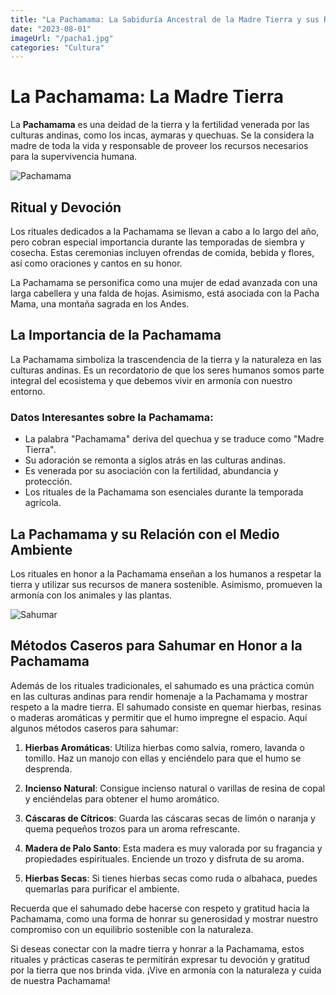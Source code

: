 ```yaml
---
title: "La Pachamama: La Sabiduría Ancestral de la Madre Tierra y sus Rituales Sagrados"
date: "2023-08-01"
imageUrl: "/pacha1.jpg"
categories: "Cultura"
---
```


# La Pachamama: La Madre Tierra

La **Pachamama** es una deidad de la tierra y la fertilidad venerada por las culturas andinas, como los incas, aymaras y quechuas. Se la considera la madre de toda la vida y responsable de proveer los recursos necesarios para la supervivencia humana.

![Pachamama](/pacha2.png)

## Ritual y Devoción

Los rituales dedicados a la Pachamama se llevan a cabo a lo largo del año, pero cobran especial importancia durante las temporadas de siembra y cosecha. Estas ceremonias incluyen ofrendas de comida, bebida y flores, así como oraciones y cantos en su honor.

La Pachamama se personifica como una mujer de edad avanzada con una larga cabellera y una falda de hojas. Asimismo, está asociada con la Pacha Mama, una montaña sagrada en los Andes.

## La Importancia de la Pachamama

La Pachamama simboliza la trascendencia de la tierra y la naturaleza en las culturas andinas. Es un recordatorio de que los seres humanos somos parte integral del ecosistema y que debemos vivir en armonía con nuestro entorno.

### Datos Interesantes sobre la Pachamama:

- La palabra "Pachamama" deriva del quechua y se traduce como "Madre Tierra".
- Su adoración se remonta a siglos atrás en las culturas andinas.
- Es venerada por su asociación con la fertilidad, abundancia y protección.
- Los rituales de la Pachamama son esenciales durante la temporada agrícola.

## La Pachamama y su Relación con el Medio Ambiente

Los rituales en honor a la Pachamama enseñan a los humanos a respetar la tierra y utilizar sus recursos de manera sostenible. Asimismo, promueven la armonía con los animales y las plantas.

![Sahumar](/clarinpacha.jpg)


## Métodos Caseros para Sahumar en Honor a la Pachamama

Además de los rituales tradicionales, el sahumado es una práctica común en las culturas andinas para rendir homenaje a la Pachamama y mostrar respeto a la madre tierra. El sahumado consiste en quemar hierbas, resinas o maderas aromáticas y permitir que el humo impregne el espacio. Aquí algunos métodos caseros para sahumar:

1. **Hierbas Aromáticas**: Utiliza hierbas como salvia, romero, lavanda o tomillo. Haz un manojo con ellas y enciéndelo para que el humo se desprenda.

2. **Incienso Natural**: Consigue incienso natural o varillas de resina de copal y enciéndelas para obtener el humo aromático.

3. **Cáscaras de Cítricos**: Guarda las cáscaras secas de limón o naranja y quema pequeños trozos para un aroma refrescante.

4. **Madera de Palo Santo**: Esta madera es muy valorada por su fragancia y propiedades espirituales. Enciende un trozo y disfruta de su aroma.

5. **Hierbas Secas**: Si tienes hierbas secas como ruda o albahaca, puedes quemarlas para purificar el ambiente.

Recuerda que el sahumado debe hacerse con respeto y gratitud hacia la Pachamama, como una forma de honrar su generosidad y mostrar nuestro compromiso con un equilibrio sostenible con la naturaleza.

Si deseas conectar con la madre tierra y honrar a la Pachamama, estos rituales y prácticas caseras te permitirán expresar tu devoción y gratitud por la tierra que nos brinda vida. ¡Vive en armonía con la naturaleza y cuida de nuestra Pachamama!

